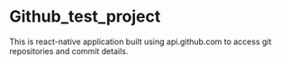 # Github_test_project
This is react-native application built using api.github.com to access git repositories and commit details.
